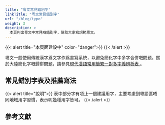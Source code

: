```yaml
---
title: "粵文常見錯別字"
linkTitle: "粵文常見錯別字"
url: "/blog/typo"
weight: 3
description: >
  本頁列出粵文中常見嘅錯別字，幫助大家寫規範粵文。
---
```


{{< alert title="本頁面建設中" color="danger">}}
{{< /alert >}}

粵文一般使用傳統漢字爲文字作爲書寫系統，以避免簡化字中多字合併嘅問題。關於大陸簡化字嘅歸併問題，請參見[現代漢語常用簡繁一對多字義辨析表 ](http://ytenx.org/byohlyuk/KienxPyan)。

## 常見錯別字表及推薦寫法

{{< alert title="說明">}}
表中部分字有唔止一個建議用字，主要考慮到粵語區唔同地域用字習慣，表示呢幾種用字皆可。
{{< /alert >}}



## 參考文獻
